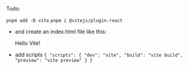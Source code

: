 Todo:

`pnpm add -D vite`
`pnpm i @vitejs/plugin-react`

* and create an index.html file like this: <p>Hello Vite!</p>

* add scripts
  `{
  "scripts": {
  "dev": "vite",
  "build": "vite build",
  "preview": "vite preview"
  }
  }`